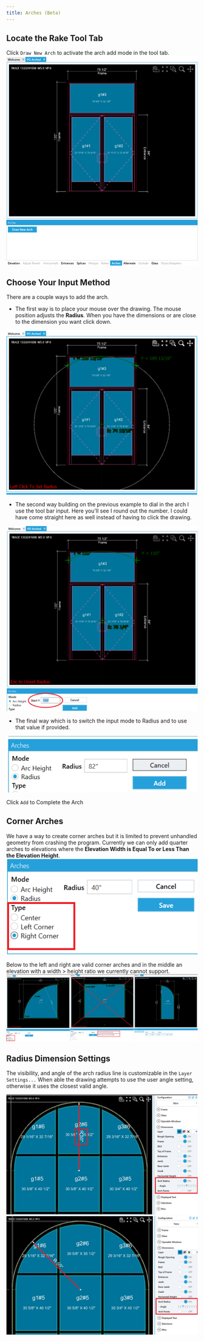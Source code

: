 ```yaml
---
title: Arches (Beta)
---
```


## Locate the Rake Tool Tab
Click ```Draw New Arch``` to activate the arch add mode in the tool tab.
![img](../../static/screenshots/arches-001.png)

## Choose Your Input Method
There are a couple ways to add the arch.
 - The first way is to place your mouse over the drawing. The mouse position adjusts the **Radius**. When you have the dimensions or are close to the dimension you want click down.

![img](../../static/screenshots/arches-002.png)

 - The second way building on the previous example to dial in the arch I use the tool bar input. Here you'll see I round out the number. I could have come straight here as well instead of having to click the drawing.

![img](../../static/screenshots/arches-003.png)


 - The final way which is to switch the input mode to Radius and to use that value if provided.

![img](../../static/screenshots/arches-004.png)

Click ```Add``` to Complete the Arch

## Corner Arches
We have a way to create corner arches but it is limited to prevent unhandled geometry from crashing the program.
Currently we can only add quarter arches to elevations where the **Elevation Width is Equal To or Less Than the Elevation Height**.
![img](../../static/screenshots/arches-005a.png)

Below to the left and right are valid corner arches and in the middle an elevation with a width > height ratio we currently cannot support.
![img](../../static/screenshots/arches-005.png)

## Radius Dimension Settings
The visibility, and angle of the arch radius line is customizable in the ```Layer Settings...``` When able the drawing attempts to use the user angle setting, otherwise it uses the closest valid angle.  

![img](../../static/screenshots/arches-006.png)
![img](../../static/screenshots/arches-007.png)



<!-- 
:::tip Disabling Snap to Points
If your mouse is snapping to a point and you want to avoid it, hold down the ```CTRL``` key while moving your cursor. This will temporarily disable the snap function, giving you more control over your mouse movements near snap points.
::: -->

